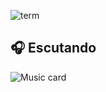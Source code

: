 ![term](https://show-off-term.vercel.app/api/code)

## 🎧 Escutando
![Music card](https://spotify-card.darckfast.vercel.app/api/music-card)
